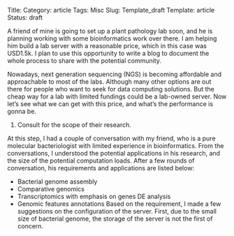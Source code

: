 Title: 
Category: article
Tags: Misc
Slug: Template_draft
Template: article
Status: draft


A friend of mine is going to set up a plant pathology lab soon, and he is planning working with some bioinformatics work over there. I am helping him build a lab server with a reasonable price, which in this case was USD1.5k. I plan to use this opportunity to write a blog to document the whole process to share with the potential community.

Nowadays, next generation sequencing (NGS) is becoming affordable and approachable to most of the labs. Although many other options are out there for people who want to seek for data computing solutions. But the cheap way for a lab with limited fundings could be a lab-owned server. Now let’s see what we can get with this price, and what’s the performance is gonna be.

1. Consult for the scope of their research. 

At this step, I had a couple of conversation with my friend, who is a pure molecular bacteriologist with limited experience in bioinformatics. From the conversations, I understood the potential applications in his research, and the size of the potential computation loads. After a few rounds of conversation, his requirements and applications are listed below:

* Bacterial genome assembly
* Comparative genomics
* Transcriptomics with emphasis on genes DE analysis
* Genomic features annotations
Based on the requirement, I made a few suggestions on the configuration of the server. First, due to the small size of bacterial genome, the storage of the server is not the first of concern.
